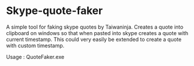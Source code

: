# Skype-quote-faker
A simple tool for faking skype quotes by Taiwaninja.
Creates a quote into clipboard on windows so that when pasted into skype creates a quote with current timestamp.
This could very easily  be extended to create a quote with custom timestamp.

Usage : QuoteFaker.exe <USER> <TEXT>


